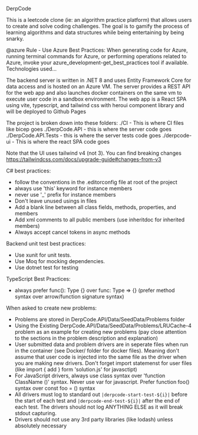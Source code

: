 DerpCode

This is a leetcode clone (ie: an algorithm practice platform) that allows users to create and solve coding challenges. The goal is to gamify the process of learning algorithms and data structures while being entertaining by being snarky.

@azure Rule - Use Azure Best Practices: When generating code for Azure, running terminal commands for Azure, or performing operations related to Azure, invoke your azure_development-get_best_practices tool if available.
Technologies used...

The backend server is written in .NET 8 and uses Entity Framework Core for data access and is hosted on an Azure VM. The server provides a REST API for the web app and also launches docker containers on the same vm to execute user code in a sandbox environment.
The web app is a React SPA using vite, typescript, and tailwind css with heroui component library and will be deployed to Github Pages

The project is broken down into these folders:
./CI - This is where CI files like bicep goes
./DerpCode.API - this is where the server code goes
./DerpCode.API.Tests - this is where the server tests code goes
./derpcode-ui - This is where the react SPA code goes

Note that the UI uses tailwind v4 (not 3). You can find breaking changes https://tailwindcss.com/docs/upgrade-guide#changes-from-v3

C# best practices:

- follow the conventions in the .editorconfig file at root of the project
- always use 'this' keyword for instance members
- never use '\_' prefix for instance members
- Don't leave unused usings in files
- Add a blank line between all class fields, methods, properties, and members
- Add xml comments to all public members (use inheritdoc for inherited members)
- Always accept cancel tokens in async methods

Backend unit test best practices:

- Use xunit for unit tests.
- Use Moq for mocking dependencies.
- Use dotnet test for testing

TypeScript Best Practices:

- always prefer func(): Type {} over func: Type => {} (prefer method syntax over arrow/function signature syntax)

When asked to create new problems:

- Problems are stored in DerpCode.API/Data/SeedData/Problems folder
- Using the Existing DerpCode.API/Data/SeedData/Problems/LRUCache-4 problem as an example for creating new problems (pay close attention to the sections in the problem description and explanation)
- User submitted data and problem drivers are in seperate files when run in the container (see Docker/ folder for docker files). Meaning don't assume that user code is injected into the same file as the driver when you are making new drivers. Don't forget import statemenst for user files (like import { add } form 'solution.js' for javasctipt)
- For JavaScript drivers, always use class syntax over 'function ClassName ()' syntax. Never use var for javascript. Prefer function foo() syntax over const foo = () syntax
- All drivers must log to standard out `|derpcode-start-test-${i}|` before the start of each test and `|derpcode-end-test-${i}|` after the end of each test. The drivers should not log ANYTHING ELSE as it will break stdout capturing.
- Drivers should not use any 3rd party libraries (like lodash) unless absolutely necessary
